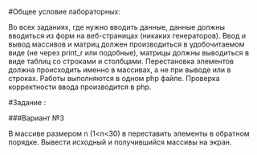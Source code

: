 #Общее условие лабораторных:

Во всех заданиях, где нужно вводить данные, данные должны вводиться из форм на веб-страницах (никаких генераторов).
Ввод и вывод массивов и матриц должен производиться в удобочитаемом виде (не через print_r или подобные), матрицы должны выводиться в виде таблиц со строками и столбцами.
Перестановка элементов должна происходить именно в массивах, а не при выводе или в строках.
Работы выполняются в одном php файле.
Проверка корректности ввода производится в php.

#Задание :

###Вариант №3

В массиве размером n (1<n<30) в переставить элементы в обратном порядке. Вывести исходный и получившийся массивы  на экран.